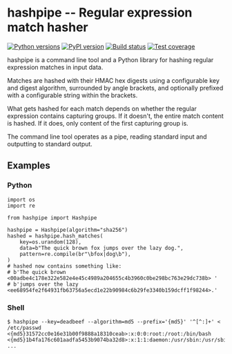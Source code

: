 # hashpipe -- Regular expression match hasher

[![Python versions](https://img.shields.io/pypi/pyversions/hashpipe.svg)](https://pypi.org/project/hashpipe/)
[![PyPI version](https://badge.fury.io/py/hashpipe.svg)](https://badge.fury.io/py/hashpipe)
[![Build status](https://travis-ci.org/scop/hashpipe.svg?branch=master)](https://travis-ci.org/scop/hashpipe)
[![Test coverage](https://codecov.io/gh/scop/hashpipe/branch/master/graph/badge.svg)](https://codecov.io/gh/scop/hashpipe)

hashpipe is a command line tool and a Python library for hashing
regular expression matches in input data.

Matches are hashed with their HMAC hex digests using a configurable
key and digest algorithm, surrounded by angle brackets, and optionally
prefixed with a configurable string within the brackets.

What gets hashed for each match depends on whether the regular
expression contains capturing groups. If it doesn't, the entire match
content is hashed. If it does, only content of the first capturing
group is.

The command line tool operates as a pipe, reading standard input and
outputting to standard output.

## Examples

### Python

```python3
import os
import re

from hashpipe import Hashpipe

hashpipe = Hashpipe(algorithm="sha256")
hashed = hashpipe.hash_matches(
    key=os.urandom(128),
    data=b"The quick brown fox jumps over the lazy dog.",
    pattern=re.compile(br"\bfox|dog\b"),
)
# hashed now contains something like:
# b'The quick brown <00adbe4c178e322e582e4e45c4989a204655c4b3960c0be298bc763e29dc738b> '
# b'jumps over the lazy <ee68954fe2f64931fb63756a5ecd1e22b90984c6b29fe3340b159dcff1f98244>.'
```

### Shell

```
$ hashpipe --key=deadbeef --algorithm=md5 --prefix='{md5}' '^[^:]+' < /etc/passwd
<{md5}31572cc0e16e31b00f9888a18310ceab>:x:0:0:root:/root:/bin/bash
<{md5}1b4fa176c601aadfa5453b9074ba32d8>:x:1:1:daemon:/usr/sbin:/usr/sbin/nologin
...
```
